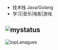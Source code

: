 - 技术栈 Java/Golang
- 学习|音乐|电影|游戏

![mystatus](https://github-readme-stats.vercel.app/api?username=xxsdxmd&show_icons=true&theme=vue-dark&count_private=true)
- 
![topLanagues](https://github-readme-stats.vercel.app/api/top-langs?username=6yi&show_icons=true&theme=vue-dark&count_private=true)
